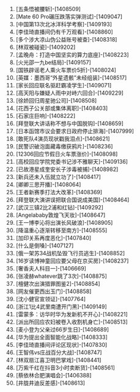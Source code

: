 
1. [五条悟被腰斩]-[1408509]
1. [Mate 60 Pro碾压跌落实弹测试]-[1409047]
1. [中国第13次北冰洋科学考察]-[1409193]
1. [李佳琦直播间仍有千万观看]-[1408860]
1. [多个涉大凉山伪公益账号被查]-[1408318]
1. [林双被碰瓷]-[1409202]
1. [孟晚舟：打造中国坚实的算力底座]-[1408223]
1. [火光邵一九be结局]-[1409157]
1. [国铁辟谣老人乘火车票价5折]-[1408024]
1. [英媒：墨西哥“外星遗骸”未经组装]-[1408517]
1. [家长回应联名驱赶霸凌学生]-[1409071]
1. [高天阳与嫌疑人雨中对峙六回合]-[1409229]
1. [徐娇回归周星驰公司]-[1408508]
1. [花西子公关部或集体离职]-[1408403]
1. [石家庄巨响]-[1408222]
1. [拜登联大讲话称不想与中国脱钩]-[1408659]
1. [日本函馆市议会要求日政府停止排海]-[1407999]
1. [敢死队4演员现状戳我泪点]-[1408621]
1. [民警识破泡面藏毒缴获鸦片]-[1408236]
1. [12306回应节假日火车票涨价]-[1408098]
1. [高校回应学院党委书记涉不雅聊天]-[1409136]
1. [已故港星成奎安长子涉毒被捕]-[1408982]
1. [新兵还未入伍就立功了]-[1408417]
1. [卿卿三思开播]-[1408064]
1. [王者新赛季打法大改革]-[1408369]
1. [拜登联大演讲误把联合国说成美国]-[1408464]
1. [武汉三镇2比2浦和红钻]-[1409292]
1. [Angelababy敦煌飞天妆]-[1408647]
1. [王一博李沁将出演长风破浪]-[1408905]
1. [降温重心逐渐转移至南方]-[1408555]
1. [加印关系再度恶化]-[1407840]
1. [什么是倒嗓]-[1407127]
1. [俄一架苏34战机坠毁飞行员逃生]-[1408852]
1. [16岁读博神童回应要父母在京买房]-[1408237]
1. [奢香夫人科目一]-[1406669]
1. [张凌赫whatever跳了3次]-[1408875]
1. [檀健次出演猎罪图鉴2]-[1408854]
1. [网友催更西出玉门]-[1408858]
1. [沈小健官宣领证]-[1407764]
1. [浙江1比4武里南遭开门黑]-[1409149]
1. [雷蒙多：访华时华为发新机不开心]-[1408221]
1. [派出所回应农妇被卷入收割机身亡]-[1408513]
1. [麦小登为父亲过66岁生日]-[1408689]
1. [华为提出全面智能化战略]-[1408333]
1. [李佳琦直播间评论区现状]-[1407830]
1. [王智伟vs庄战百分大战]-[1408747]
1. [林双扇江喜卫明巴掌戏]-[1408441]
1. [万紫千红在抖音3小时卖断货]-[1408561]
1. [蔡依林合肥演唱会]-[1406388]
1. [井胧井迪反差感]-[1408613]